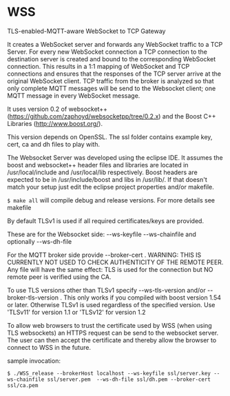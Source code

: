 WSS
===

TLS-enabled-MQTT-aware WebSocket to TCP Gateway

It creates a WebSocket server and forwards any WebSocket traffic to a TCP Server.
For every new WebSocket connection a TCP connection to the destination server is created and bound to the corresponding WebSocket connection.
This results in a 1:1 mapping of WebSocket and TCP connections and ensures that the responses of the TCP server arrive at the original WebSocket client.
TCP traffic from the broker is analyzed so that only complete MQTT messages will be send to the Websocket client; one MQTT message in every WebSocket message. 

It uses version 0.2 of websocket++ (https://github.com/zaphoyd/websocketpp/tree/0.2.x) and the Boost C++ Libraries (http://www.boost.org/).

This version depends on OpenSSL.
The ssl folder contains example key, cert, ca and dh files to play with.


The Websocket Server was developed using the eclipse IDE.
It assumes the boost and websocket++ header files and libraries are located in /usr/local/include and /usr/local/lib respectively. Boost headers are expected to be in /usr/include/boost and libs in /usr/lib/. If that doesn't match your setup just edit the eclipse project properties and/or makefile.

```$ make all``` will compile debug and release versions. For more details see makefile

By default TLSv1 is used if all required certificates/keys are provided.

These are for the Websocket side: --ws-keyfile <websocket server key file> --ws-chainfile <websocket server certificate file> and optionally --ws-dh-file <diffie-hellman parameter file>

For the MQTT broker side provide --broker-cert <MQTT broker CA>. WARNING: THIS IS CURRENTLY NOT USED TO CHECK AUTHENTICITY OF THE REMOTE PEER. Any file will have the same effect: TLS is used for the connection but NO remote peer is verified using the CA.

To use TLS versions other than TLSv1 specify --ws-tls-version <version> and/or --broker-tls-version <version>. This only works if you compiled with boost version 1.54 or later. Otherwise TLSv1 is used regardless of the specified version.
Use 'TLSv11' for version 1.1 or 'TLSv12' for version 1.2

To allow web browsers to trust the certificate used by WSS (when using TLS websockets) an HTTPS request can be send to the websocket server. The user can then accept the certificate and thereby allow the browser to connect to WSS in the future.

sample invocation:

```$ ./WSS_release --brokerHost localhost --ws-keyfile ssl/server.key --ws-chainfile ssl/server.pem  --ws-dh-file ssl/dh.pem --broker-cert ssl/ca.pem```
